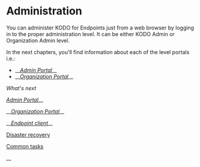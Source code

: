# Administration

You can administer KODO for Endpoints just from a web browser by logging in to the proper administration level. It can be either KODO Admin or Organization Admin level.

In the next chapters, you'll find information about each of the level portals i.e.:

* \_\_[_Admin Portal_](kodo-admin-portal/)\_\_
* \_\_[_Organization Portal_](kodo-organization-portal/)\_\_

_What's next_

[_Admin Portal_](kodo-admin-portal/)\_\_

\_\_[_Organization Portal_](kodo-organization-portal/)\_\_

\_\_[_Endpoint client_](usage/)\_\_

[Disaster recovery](disaster-recovery.md)

[Common tasks](../deployment/common-tasks/)

\_\_



